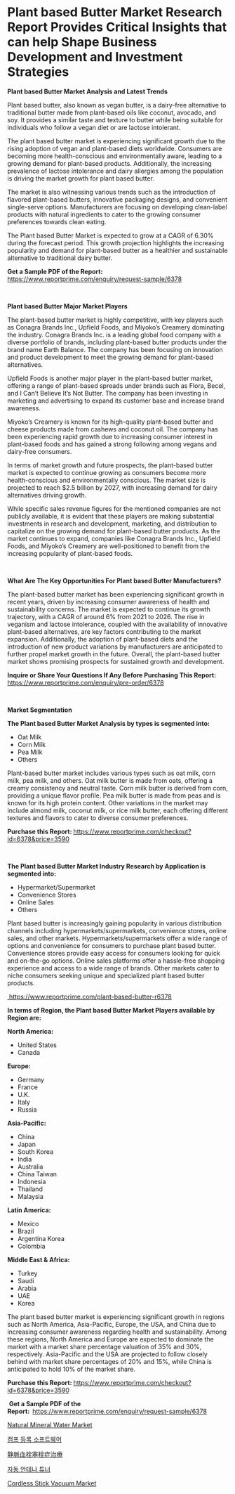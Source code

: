 <p><h1>Plant based Butter Market Research Report Provides Critical Insights that can help Shape Business Development and Investment Strategies</h1></p><p><strong>Plant based Butter Market Analysis and Latest Trends</strong></p>
<p><p>Plant based butter, also known as vegan butter, is a dairy-free alternative to traditional butter made from plant-based oils like coconut, avocado, and soy. It provides a similar taste and texture to butter while being suitable for individuals who follow a vegan diet or are lactose intolerant.</p><p>The plant based butter market is experiencing significant growth due to the rising adoption of vegan and plant-based diets worldwide. Consumers are becoming more health-conscious and environmentally aware, leading to a growing demand for plant-based products. Additionally, the increasing prevalence of lactose intolerance and dairy allergies among the population is driving the market growth for plant based butter.</p><p>The market is also witnessing various trends such as the introduction of flavored plant-based butters, innovative packaging designs, and convenient single-serve options. Manufacturers are focusing on developing clean-label products with natural ingredients to cater to the growing consumer preferences towards clean eating.</p><p>The Plant based Butter Market is expected to grow at a CAGR of 6.30% during the forecast period. This growth projection highlights the increasing popularity and demand for plant-based butter as a healthier and sustainable alternative to traditional dairy butter.</p></p>
<p><strong>Get a Sample PDF of the Report:&nbsp;</strong> <a href="https://www.reportprime.com/enquiry/request-sample/6378">https://www.reportprime.com/enquiry/request-sample/6378</a></p>
<p>&nbsp;</p>
<p><strong>Plant based Butter Major Market Players</strong></p>
<p><p>The plant-based butter market is highly competitive, with key players such as Conagra Brands Inc., Upfield Foods, and Miyoko’s Creamery dominating the industry. Conagra Brands Inc. is a leading global food company with a diverse portfolio of brands, including plant-based butter products under the brand name Earth Balance. The company has been focusing on innovation and product development to meet the growing demand for plant-based alternatives.</p><p>Upfield Foods is another major player in the plant-based butter market, offering a range of plant-based spreads under brands such as Flora, Becel, and I Can’t Believe It’s Not Butter. The company has been investing in marketing and advertising to expand its customer base and increase brand awareness.</p><p>Miyoko’s Creamery is known for its high-quality plant-based butter and cheese products made from cashews and coconut oil. The company has been experiencing rapid growth due to increasing consumer interest in plant-based foods and has gained a strong following among vegans and dairy-free consumers.</p><p>In terms of market growth and future prospects, the plant-based butter market is expected to continue growing as consumers become more health-conscious and environmentally conscious. The market size is projected to reach $2.5 billion by 2027, with increasing demand for dairy alternatives driving growth.</p><p>While specific sales revenue figures for the mentioned companies are not publicly available, it is evident that these players are making substantial investments in research and development, marketing, and distribution to capitalize on the growing demand for plant-based butter products. As the market continues to expand, companies like Conagra Brands Inc., Upfield Foods, and Miyoko’s Creamery are well-positioned to benefit from the increasing popularity of plant-based foods.</p></p>
<p>&nbsp;</p>
<p><strong>What Are The Key Opportunities For Plant based Butter Manufacturers?</strong></p>
<p><p>The plant-based butter market has been experiencing significant growth in recent years, driven by increasing consumer awareness of health and sustainability concerns. The market is expected to continue its growth trajectory, with a CAGR of around 6% from 2021 to 2026. The rise in veganism and lactose intolerance, coupled with the availability of innovative plant-based alternatives, are key factors contributing to the market expansion. Additionally, the adoption of plant-based diets and the introduction of new product variations by manufacturers are anticipated to further propel market growth in the future. Overall, the plant-based butter market shows promising prospects for sustained growth and development.</p></p>
<p><strong>Inquire or Share Your Questions If Any Before Purchasing This Report:</strong> <a href="https://www.reportprime.com/enquiry/pre-order/6378">https://www.reportprime.com/enquiry/pre-order/6378</a></p>
<p>&nbsp;</p>
<p><strong>Market Segmentation</strong></p>
<p><strong>The Plant based Butter Market Analysis by types is segmented into:</strong></p>
<p><ul><li>Oat Milk</li><li>Corn Milk</li><li>Pea Milk</li><li>Others</li></ul></p>
<p><p>Plant-based butter market includes various types such as oat milk, corn milk, pea milk, and others. Oat milk butter is made from oats, offering a creamy consistency and neutral taste. Corn milk butter is derived from corn, providing a unique flavor profile. Pea milk butter is made from peas and is known for its high protein content. Other variations in the market may include almond milk, coconut milk, or rice milk butter, each offering different textures and flavors to cater to diverse consumer preferences.</p></p>
<p><strong>Purchase this Report:&nbsp;</strong><a href="https://www.reportprime.com/checkout?id=6378&price=3590">https://www.reportprime.com/checkout?id=6378&price=3590</a></p>
<p>&nbsp;</p>
<p><strong>The Plant based Butter Market Industry Research by Application is segmented into:</strong></p>
<p><ul><li>Hypermarket/Supermarket</li><li>Convenience Stores</li><li>Online Sales</li><li>Others</li></ul></p>
<p><p>Plant based butter is increasingly gaining popularity in various distribution channels including hypermarkets/supermarkets, convenience stores, online sales, and other markets. Hypermarkets/supermarkets offer a wide range of options and convenience for consumers to purchase plant based butter. Convenience stores provide easy access for consumers looking for quick and on-the-go options. Online sales platforms offer a hassle-free shopping experience and access to a wide range of brands. Other markets cater to niche consumers seeking unique and specialized plant based butter products.</p></p>
<p><a href="https://www.reportprime.com/plant-based-butter-r6378">&nbsp;https://www.reportprime.com/plant-based-butter-r6378</a></p>
<p><strong>In terms of Region, the Plant based Butter Market Players available by Region are:</strong></p>
<p>
    <p> <strong> North America: </strong>
        <ul>
            <li>United States</li>
            <li>Canada</li>
        </ul>
        </p> 
    <p> <strong> Europe: </strong>
        <ul>
            <li>Germany</li>
            <li>France</li>
            <li>U.K.</li>
            <li>Italy</li>
            <li>Russia</li>
        </ul>
        </p> 
    <p> <strong> Asia-Pacific: </strong>
        <ul>
            <li>China</li>
            <li>Japan</li>
            <li>South Korea</li>
            <li>India</li>
            <li>Australia</li>
            <li>China Taiwan</li>
            <li>Indonesia</li>
            <li>Thailand</li>
            <li>Malaysia</li>
        </ul>
        </p> 
    <p> <strong> Latin America: </strong>
        <ul>
            <li>Mexico</li>
            <li>Brazil</li>
            <li>Argentina Korea</li>
            <li>Colombia</li>
        </ul>
        </p> 
    <p> <strong> Middle East & Africa: </strong>
        <ul>
            <li>Turkey</li>
            <li>Saudi</li>
            <li>Arabia</li>
            <li>UAE</li>
            <li>Korea</li>
        </ul>
    </p>
    </p>
<p><p>The plant based butter market is experiencing significant growth in regions such as North America, Asia-Pacific, Europe, the USA, and China due to increasing consumer awareness regarding health and sustainability. Among these regions, North America and Europe are expected to dominate the market with a market share percentage valuation of 35% and 30%, respectively. Asia-Pacific and the USA are projected to follow closely behind with market share percentages of 20% and 15%, while China is anticipated to hold 10% of the market share.</p></p>
<p><strong>Purchase this Report: </strong><a href="https://www.reportprime.com/checkout?id=6378&price=3590">https://www.reportprime.com/checkout?id=6378&price=3590</a></p>
<p>&nbsp;<strong>Get a Sample PDF of the Report:&nbsp;&nbsp;</strong><a href="https://www.reportprime.com/enquiry/request-sample/6378">https://www.reportprime.com/enquiry/request-sample/6378</a></p>
<p><strong></strong></p>
<p><p><a href="https://github.com/AlysaLedner2023/Market-Research-Report-List-1/blob/main/natural-mineral-water-market.md">Natural Mineral Water Market</a></p><p><a href="https://github.com/RichardLueilwitz787/Market-Research-Report-List-1/blob/main/203891971529.md">캠프 등록 소프트웨어</a></p><p><a href="https://medium.com/@lonnyguann/%E9%9D%99%E8%84%88%E8%A1%80%E6%A0%93%E5%A1%9E%E6%A0%93%E7%97%87%E6%B2%BB%E7%99%82%E5%B8%82%E5%A0%B4%E8%A6%8F%E6%A8%A1%E3%81%AF-%E4%B8%96%E7%95%8C%E3%81%AE%E7%94%A3%E6%A5%AD%E3%81%AB%E3%81%8A%E3%81%91%E3%82%8B%E6%9C%80%E9%81%A9%E3%81%AA%E3%83%9E%E3%83%BC%E3%82%B1%E3%83%86%E3%82%A3%E3%83%B3%E3%82%B0%E3%83%81%E3%83%A3%E3%83%8D%E3%83%AB%E3%82%92%E6%98%8E%E3%82%89%E3%81%8B%E3%81%AB%E3%81%97%E3%81%BE%E3%81%99-50ec69fbdf58">静脈血栓塞栓症治療</a></p><p><a href="https://medium.com/@louiealtenwerth/%EC%9E%90%EB%8F%99-%EC%95%88%ED%85%8C%EB%82%98-%ED%8A%9C%EB%84%88-%EC%8B%9C%EC%9E%A5-%EC%9C%A0%ED%98%95-%EC%9D%91%EC%9A%A9-%EB%B0%8F-%EC%A7%80%EB%A6%AC%EB%B3%84-%EC%A2%85%ED%95%A9-%ED%8F%89%EA%B0%80-b3354919f7d2">자동 안테나 튜너</a></p><p><a href="https://issuu.com/reportprime-2/docs/cordless-stick-vacuum-market-size-2030.pptx">Cordless Stick Vacuum Market</a></p></p>